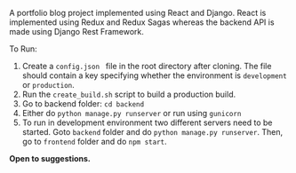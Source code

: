 A portfolio blog project implemented using React and Django.
React is implemented using Redux and Redux Sagas whereas the backend API
is made using Django Rest Framework.

To Run:
1. Create a `config.json ` file in the root directory after cloning. The file should contain a key specifying whether the environment is `development` or `production`.
2. Run the `create_build.sh` script to build a production build.
3. Go to backend folder: `cd backend`
4. Either do `python manage.py runserver` or run using `gunicorn`
5. To run in development environment two different servers need to be started. Goto `backend` folder and do `python manage.py runserver`. Then, go to `frontend` folder and do `npm start`.

**Open to suggestions.**
 